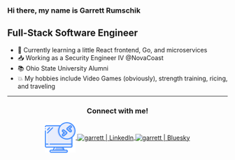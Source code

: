 ### Hi there, my name is Garrett Rumschik

## Full-Stack Software Engineer

- 🔭 Currently learning a little React frontend, Go, and microservices
- 📥 Working as a Security Engineer IV @NovaCoast
- 📚 Ohio State University Alumni
- 💥 My hobbies include Video Games (obviously), strength training, ricing, and traveling
---

### <div align="center"> Connect with me! </div>

<p align="center">
  <a href="https://jeedev.rip">
  <img align="center" alt="Garrett | LinkedIn" width="70px" src="./favicon.ico" />
  </a>
  
  <a href="https://www.linkedin.com/in/garrett-rumschik/">
  <img align="center" alt="garrett | LinkedIn" width="70px" src="https://dwglogo.com/wp-content/uploads/2020/06/Linkedin_symbol_transparent.png" />
  </a>
  
  <a href="https://bsky.app/profile/onlygarrett.bsky.social">
  <img align="center" alt="garrett | Bluesky" width="70px" src="https://img.icons8.com/?size=100&id=3ovMFy5JDSWq&format=png&color=000000" />
  </a>
</p>

